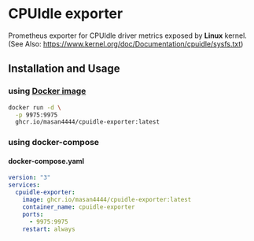 # CPUIdle exporter

Prometheus exporter for CPUIdle driver metrics exposed by **Linux** kernel. \
(See Also: https://www.kernel.org/doc/Documentation/cpuidle/sysfs.txt)

## Installation and Usage

### using [Docker image](https://github.com/masan4444/cpuidle_exporter/pkgs/container/cpuidle-exporter)

```bash
docker run -d \
  -p 9975:9975
  ghcr.io/masan4444/cpuidle-exporter:latest
```

### using docker-compose

#### docker-compose.yaml

```yaml
version: "3"
services:
  cpuidle-exporter:
    image: ghcr.io/masan4444/cpuidle-exporter:latest
    container_name: cpuidle-exporter
    ports:
      - 9975:9975
    restart: always
```
